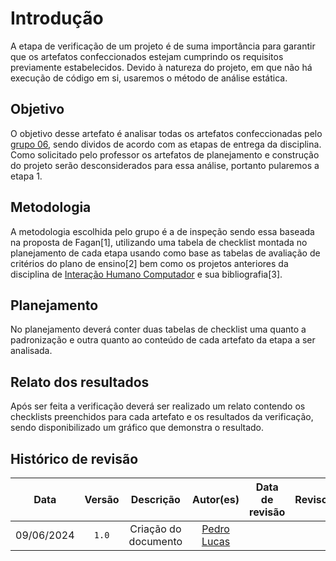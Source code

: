 # Introdução

A etapa de verificação de um projeto é de suma importância para garantir que os artefatos confeccionados estejam cumprindo os requisitos previamente estabelecidos. Devido à natureza do projeto, em que não há execução de código em si, usaremos o método de análise estática.

## Objetivo

O objetivo desse artefato é analisar todas os artefatos confeccionadas pelo [grupo 06](https://interacao-humano-computador.github.io/2024.1-DETRANDF/), sendo dividos de acordo com as etapas de entrega da disciplina. Como solicitado pelo professor os artefatos de planejamento e construção do projeto serão desconsiderados para essa análise, portanto pularemos a etapa 1.

## Metodologia

A metodologia escolhida pelo grupo é a de inspeção sendo essa baseada na proposta de Fagan[1], utilizando uma tabela de checklist montada no planejamento de cada etapa usando como base as tabelas de avaliação de critérios do plano de ensino[2] bem como os projetos anteriores da disciplina de [Interação Humano Computador](https://github.com/Interacao-Humano-Computador) e sua bibliografia[3].

## Planejamento

No planejamento deverá conter duas tabelas de checklist uma quanto a padronização e outra quanto ao conteúdo de cada artefato da etapa a ser analisada.

## Relato dos resultados

Após ser feita a verificação deverá ser realizado um relato contendo os checklists preenchidos para cada artefato e os resultados da verificação, sendo disponibilizado um gráfico que demonstra o resultado.

## Histórico de revisão

|    Data    | Versão |      Descrição       |                  Autor(es)                  | Data de revisão | Revisor(es) |
| :--------: | :----: | :------------------: | :-----------------------------------------: | :-------------: | :---------: |
| 09/06/2024 | `1.0`  | Criação do documento | [Pedro Lucas](https://github.com/lucasdray) |                 |             |


